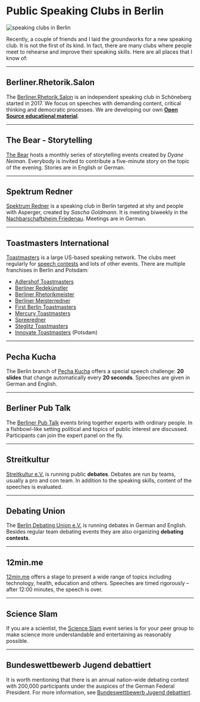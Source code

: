 
# Public Speaking Clubs in Berlin

![speaking clubs in Berlin](images/berlin_speaking_clubs.png)

Recently, a couple of friends and I laid the groundworks for a new speaking club. It is not the first of its kind. In fact, there are many clubs where people meet to rehearse and improve their speaking skills. Here are all places that I know of:

----

## Berliner.Rhetorik.Salon

The [Berliner.Rhetorik.Salon](https://rhetorik.salon) is an independent speaking club in Schöneberg started in 2017. We focus on speeches with demanding content, critical thinking and democratic processes. We are developing our own **[Open Source educational material](https://krother.github.io/speech_projects/)**.

----

## The Bear - Storytelling

[The Bear](http://thebear-storytelling.de/) hosts a monthly series of storytelling events created by *Dyane Neiman*. Everybody is invited to contribute a five-minute story on the topic of the evening. Stories are in English or German.

----

## Spektrum Redner

[Spektrum Redner](http://spektrum-redner.de/) is a speaking club in Berlin targeted at shy and people with Asperger, created by *Sascha Goldmann*. It is meeting biweekly in the [Nachbarschaftsheim Friedenau](http://www.nbhs.de). Meetings are in German.

----

## Toastmasters International

[Toastmasters](http://www.toastmasters.org) is a large US-based speaking network. The clubs meet regularly for [speech contests](http://www.divisionc.de/) and lots of other events. There are multiple franchises in Berlin and Potsdam:

* [Adlershof Toastmasters](http://adlershof-toastmasters.de/)
* [Berliner Redekünstler](http://www.berliner-redekuenstler.de)
* [Berliner Rhetorikmeister](http://berliner-rhetorikmeister.de)
* [Berliner Meisterredner](http://www.meisterredner.org)
* [First Berlin Toastmasters](http://www.fbtm.org)
* [Mercury Toastmasters](http://www.mercury-toastmasters-berlin.de)
* [Spreeredner](http://www.spreeredner.de)
* [Steglitz Toastmasters](http://www.steglitz-toastmasters.de)
* [Innovate Toastmasters](http://www.innovate.tmclub.eu) (Potsdam)

----

## Pecha Kucha

The Berlin branch of [Pecha Kucha](http://pechakucha.de/berlin/) offers a special speech challenge: **20 slides** that change automatically every **20 seconds**. Speeches are given in German and English.

----

## Berliner Pub Talk

The [Berliner Pub Talk](http://berlinerpubtalk.de/) events bring together experts with ordinary people. In a fishbowl-like setting political and topics of public interest are discussed. Participants can join the expert panel on the fly.

----

## Streitkultur

[Streitkultur e.V.](http://streitkultur-berlin.net/) is running public **debates**. Debates are run by teams, usually a pro and con team. In addition to the speaking skills, content of the speeches is evaluated.

----

## Debating Union

The [Berlin Debating Union e.V.](http://www.debating.de/) is running debates in German and English. Besides regular team debating events they are also organizing **debating contests**.

----

## 12min.me

[12min.me](https://12min.me/) offers a stage to present a wide range of topics including technology, health, education and others. Speeches are timed rigorously – after 12:00 minutes, the speech is over.

----

## Science Slam

If you are a scientist, the [Science Slam](http://www.scienceslam.de/) event series is for your peer group to make science more understandable and entertaining as reasonably possible.

----

## Bundeswettbewerb Jugend debattiert

It is worth mentioning that there is an annual nation-wide debating contest with 200,000 participants under the auspices of the German Federal President. For more information, see [Bundeswettbewerb Jugend debattiert](https://www.jugend-debattiert.de/).
